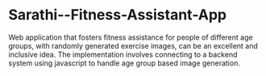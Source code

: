 # Sarathi--Fitness-Assistant-App
Web application that fosters fitness assistance for people of different age groups, with randomly generated exercise images, can be an excellent and inclusive idea. 
The implementation involves connecting to a backend system using javascript to handle age group based image generation.
